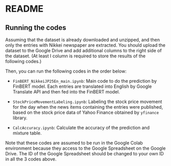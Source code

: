 # README

## Running the codes
Assuming that the dataset is already downloaded and unzipped, and then only the entries with Nikkei newspaper are extracted. You should upload the dataset to the Google Drive and add additional columns to the right side of the dataset. (At least I column is required to store the results of the following codes.)

Then, you can run the following codes in the order below:
- `FinBERT_NikkeiJP25En_main.ipynb`: Main code to do the prediction by FinBERT model. Each entries are translated into English by Google Translate API and then fed into the FinBERT model.

- `StockPriceMovementLabeling.ipynb`: Labeling the stock price movement for the day when the news items containing the entries were published, based on the stock price data of Yahoo Finance obtained by `yfinance` library.

- `CalcAccuracy.ipynb`: Calculate the accuracy of the prediction and mixture table.

Note that these codes are assumed to be run in the Google Colab environment because they access to the Google Spreadsheet on the Google Drive. 
The ID of the Google Spreadsheet should be changed to your own ID in all the 3 codes above.

